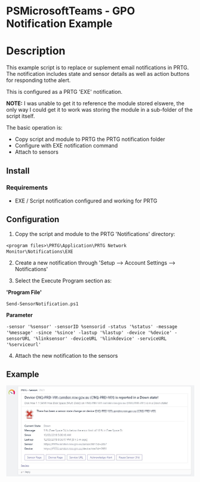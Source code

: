 # PSMicrosoftTeams - GPO Notification Example

# Description

This example script is to replace or suplement email notifications in PRTG. The notification includes state and sensor details as well as action buttons for responding tothe alert.

This is configured as a PRTG 'EXE' notification.

**NOTE:** I was unable to get it to reference the module stored elswere, the only way I could get it to work was storing the module in a sub-folder of the script itself.

The basic operation is:

* Copy script and module to PRTG the PRTG notification folder
* Configure with EXE notification command
* Attach to sensors

## Install

### Requirements

* EXE / Script notification configured and working for PRTG

## Configuration

1. Copy the script and module to the PRTG 'Notifications' directory:

```
<program files>\PRTG\Application\PRTG Network Monitor\Notifications\EXE
```

2. Create a new notification through 'Setup --> Account Settings --> Notifications'

3. Select the Execute Program section as:

**'Program File'**

```
Send-SensorNotification.ps1
```

**Parameter**

```
-sensor '%sensor' -sensorID %sensorid -status '%status' -message '%message' -since '%since' -lastup '%lastup' -device '%device' -sensorURL '%linksensor' -deviceURL '%linkdevice' -serviceURL '%serviceurl'
```

4. Attach the new notification to the sensors


## Example

![Example-GPONotification](/Examples/PRTG/Example-PRTGNotification.jpg)